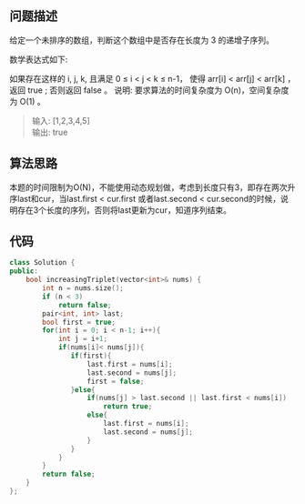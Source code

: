 ## 问题描述
给定一个未排序的数组，判断这个数组中是否存在长度为 3 的递增子序列。

数学表达式如下:

如果存在这样的 i, j, k,  且满足 0 ≤ i < j < k ≤ n-1，
使得 arr[i] < arr[j] < arr[k] ，返回 true ; 否则返回 false 。
说明: 要求算法的时间复杂度为 O(n)，空间复杂度为 O(1) 。

> 输入: [1,2,3,4,5]  
输出: true

## 算法思路

本题的时间限制为O(N)，不能使用动态规划做，考虑到长度只有3，即存在两次升序last和cur，当last.first < cur.first 或者last.second < cur.second的时候，说明存在3个长度的序列，否则将last更新为cur，知道序列结束。

## 代码
```c++
class Solution {
public:
    bool increasingTriplet(vector<int>& nums) {
        int n = nums.size();
        if (n < 3)
            return false;
        pair<int, int> last;
        bool first = true;
        for(int i = 0; i < n-1; i++){
            int j = i+1;
            if(nums[i]< nums[j]){
               if(first){
                   last.first = nums[i];
                   last.second = nums[j];
                   first = false;
               }else{
                   if(nums[j] > last.second || last.first < nums[i])
                       return true;
                   else{
                       last.first = nums[i];
                       last.second = nums[j];
                   }
               }
            }
        }
        return false;
    }
};
```